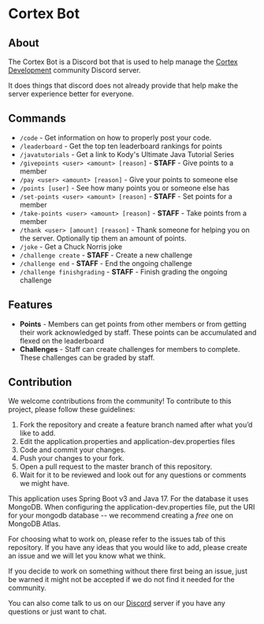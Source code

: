# Cortex Bot

## About

The Cortex Bot is a Discord bot that is used to help manage the [Cortex Development](https://discord.gg/cortexdev) community Discord server.

It does things that discord does not already provide that help make the server experience better for everyone.

## Commands
- `/code` - Get information on how to properly post your code.
- `/leaderboard` - Get the top ten leaderboard rankings for points
- `/javatutorials` - Get a link to Kody's Ultimate Java Tutorial Series
- `/givepoints <user> <amount> [reason]` - **STAFF** - Give points to a member
- `/pay <user> <amount> [reason]` - Give your points to someone else
- `/points [user]` - See how many points you or someone else has
- `/set-points <user> <amount> [reason]` - **STAFF** - Set points for a member
- `/take-points <user> <amount> [reason]` - **STAFF** - Take points from a member
- `/thank <user> [amount] [reason]` - Thank someone for helping you on the server. Optionally tip them an amount of points.
- `/joke` - Get a Chuck Norris joke
- `/challenge create` - **STAFF** - Create a new challenge
- `/challenge end` - **STAFF** - End the ongoing challenge
- `/challenge finishgrading` - **STAFF** - Finish grading the ongoing challenge

## Features
- **Points** - Members can get points from other members or from getting their work acknowledged by staff. These points can be accumulated and 
flexed on the leaderboard
- **Challenges** - Staff can create challenges for members to complete. These challenges can be graded by staff.

## Contribution
We welcome contributions from the community! To contribute to this project, please follow these guidelines:

1. Fork the repository and create a feature branch named after what you’d like to add.
2. Edit the application.properties and application-dev.properties files
3. Code and commit your changes.
4. Push your changes to your fork.
5. Open a pull request to the master branch of this repository.
6. Wait for it to be reviewed and look out for any questions or comments we might have.

This application uses Spring Boot v3 and Java 17. For the database it uses MongoDB. When configuring the application-dev.properties file, put the URI for your mongodb database -- we recommend creating a *free* one on MongoDB Atlas.

For choosing what to work on, please refer to the issues tab of this repository. 
If you have any ideas that you would like to add, please create an issue and we will let you know what we think.

If you decide to work on something without there first being an issue, just be warned it might not be accepted if we do not find it needed for the community.

You can also come talk to us on our [Discord](https://discord.gg/cortexdev) server if you have any questions or just want to chat.